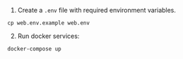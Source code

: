 
1. Create a `.env` file with required environment variables.

```
cp web.env.example web.env
```

2. Run docker services:
```
docker-compose up
```